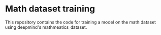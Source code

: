 # Math dataset training

This repository contains the code for training a model on the math dataset using deepmind's mathmeatics_dataset.
